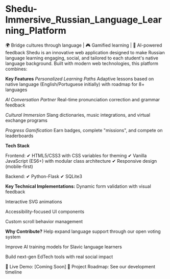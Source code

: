 # Shedu-Immersive_Russian_Language_Learning_Platform
🌍 Bridge cultures through language | 🎮 Gamified learning | 🤖 AI-powered feedback
Shedu is an innovative web application designed to make Russian language learning engaging, social, and tailored to each student's native language background. Built with modern web technologies, this platform combines:

**Key Features**
_Personalized Learning Paths_
Adaptive lessons based on native language (English/Portuguese initially) with roadmap for 8+ languages

_AI Conversation Partner_
Real-time pronunciation correction and grammar feedback

_Cultural Immersion_
Slang dictionaries, music integrations, and virtual exchange programs

_Progress Gamification_
Earn badges, complete "missions", and compete on leaderboards


**Tech Stack**

Frontend:
✔ HTML5/CSS3 with CSS variables for theming
✔ Vanilla JavaScript (ES6+) with modular class architecture
✔ Responsive design (mobile-first)

Backend:
✔ Python-Flask
✔ SQLite3

**Key Technical Implementations:**
Dynamic form validation with visual feedback

Interactive SVG animations

Accessibility-focused UI components

Custom scroll behavior management


**Why Contribute?**
Help expand language support through our open voting system

Improve AI training models for Slavic language learners

Build next-gen EdTech tools with real social impact

🚀 Live Demo: [Coming Soon]
📝 Project Roadmap: See our development timeline

